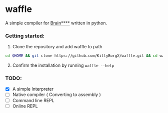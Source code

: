 # waffle

A simple compiler for [Brain\*\*\*\*](https://en.wikipedia.org/wiki/Brainfuck) written in python.

### Getting started:

1. Clone the repository and add waffle to path

```sh
cd $HOME && git clone https://github.com/KittyBorgX/waffle.git && cd waffle && chmod +x install.py && ./install.py
```

2. Confirm the installation by running `waffle --help`

### TODO:

- [x] A simple Interpreter
- [ ] Native compiler ( Converting to assembly )
- [ ] Command line REPL
- [ ] Online REPL

